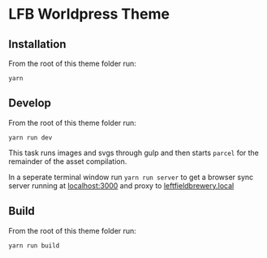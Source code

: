 # LFB Worldpress Theme

## Installation

From the root of this theme folder run:

`yarn`

## Develop

From the root of this theme folder run:

`yarn run dev`

This task runs images and svgs through gulp and then starts `parcel` for the remainder of the asset compilation.

In a seperate terminal window run `yarn run server` to get a browser sync server running at [localhost:3000](http://localhost:3000) and proxy to [leftfieldbrewery.local](http://leftfieldbrewery.local)

## Build

From the root of this theme folder run:

`yarn run build`
